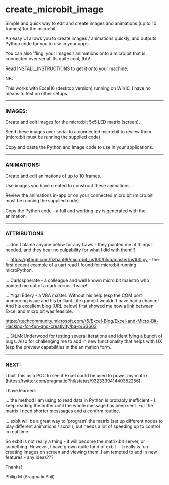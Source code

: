   
# create_microbit_image

Simple and quick way to edit and create images and animations (up to 10 frames) for the micro:bit.

An easy UI allows you to create images / animations quickly, and outputs Python code for you to use in your apps.

You can also 'fling' your images / animations onto a micro:bit that is connected over serial.  Its quite cool, tbh!

Read INSTALL_INSTRUCTIONS to get it onto your machine.

NB:

This works with Excel16 (desktop version) running on Win10.  I have no means to test on other setups.

----------------------------------------------------

### IMAGES:

Create and edit images for the micro:bit 5x5 LED matrix (screen).

Send these images over serial to a connected micro:bit to review them (micro:bit must be running the supplied code)

Copy and paste the Python and Image code to use in your applications.

----------------------------------------------------

### ANIMATIONS:

Create and edit animations of up to 10 frames.

Use images you have created to construct these animations.

Review the animations in-app or on your connected micro:bit (micro:bit must be running the supplied code)

Copy the Python code - a full and working .py is generated with the animation.

-----------------------------------------------------

### ATTRIBUTIONS

... don't blame anyone below for any flaws - they pointed me at things I needed, and they bear no culpability for what I did with them!!!

... https://github.com/fizban99/microbit_us100/blob/master/us100.py - the first decent example of a uart read I found for micro:bit running microPython.

... Carlospherate - a colleague and well known micro:bit maestro who pointed me out of a dark corner.  Twice!

... Yigal Edery - a VBA master.  Without his help (esp the COM port numbering issue and his brilliant Life game) I wouldn't have had a chance!  And his excellent blog (URL below) first showed me how a link between Excel and micro:bit was feasible.

https://techcommunity.microsoft.com/t5/Excel-Blog/Excel-and-Micro-Bit-Hacking-for-fun-and-creativity/ba-p/63603

... @LMcUnderwood for testing several iterations and identifying a bunch of bugs.  Also for challenging me to add in new functionality that helps with UX (esp the preview capabilities in the animation form.

----------------------------------------------------

### NEXT:

I built this as a POC to see if Excel could be used to power my matrix (https://twitter.com/pragmaticPhil/status/932333941440352256).

I have learned:

... the method I am using to read data in Python is probably inefficient - I keep reading the buffer until the whole message has been sent.  For the matrix I need shorter messsages and a confirm routine.

... exbit will be a great way to 'program' the matrix (set up different nodes to play different animations / scroll), but needs a lot of speeding up to control in real time.

So exbit is not really a thing - it will become the matrix:bit server, or something.  However, I have grown quite fond of exbit - it really is fun creating images on screen and viewing them.  I am tempted to add in new features - any ideas???



Thanks!

Philip M (PragmaticPhil)
